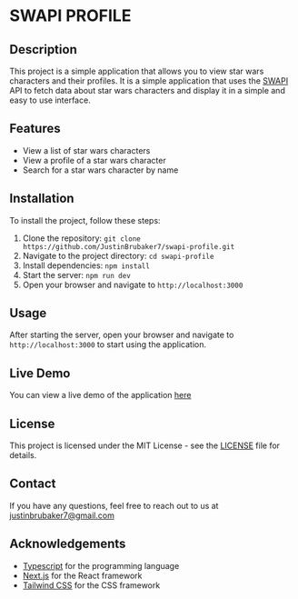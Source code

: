 # SWAPI PROFILE

## Description

This project is a simple application that allows you to view star wars characters and their profiles. It is a simple application that uses the [SWAPI](https://swapi.info/) API to fetch data about star wars characters and display it in a simple and easy to use interface.

## Features

-   View a list of star wars characters
-   View a profile of a star wars character
-   Search for a star wars character by name

## Installation

To install the project, follow these steps:

1. Clone the repository: `git clone https://github.com/JustinBrubaker7/swapi-profile.git`
2. Navigate to the project directory: `cd swapi-profile`
3. Install dependencies: `npm install`
4. Start the server: `npm run dev`
5. Open your browser and navigate to `http://localhost:3000`

## Usage

After starting the server, open your browser and navigate to `http://localhost:3000` to start using the application.

## Live Demo

You can view a live demo of the application [here](https://swapi-profile.vercel.app/)

## License

This project is licensed under the MIT License - see the [LICENSE](LICENSE) file for details.

## Contact

If you have any questions, feel free to reach out to us at justinbrubaker7@gmail.com

## Acknowledgements

-   [Typescript](https://www.typescriptlang.org/) for the programming language
-   [Next.js](https://nextjs.org/) for the React framework
-   [Tailwind CSS](https://tailwindcss.com/) for the CSS framework


